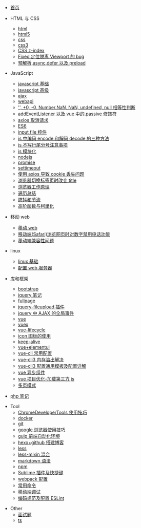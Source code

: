 - [首页](/)

- HTML 与 CSS

  <!-- html与css -->

  - [html](zh-cn/pages/html与css/html)
  - [html5](zh-cn/pages/html与css/html5)
  - [css](zh-cn/pages/html与css/css)
  - [css3](zh-cn/pages/html与css/css3)
  - [CSS z-index](zh-cn/pages/html与css/css-z-index)
  - [Fixed 定位脱离 Viewport 的 bug](zh-cn/pages/html与css/Fixed定位脱离Viewport的bug)
  - [预解析,async,defer 以及 preload](zh-cn/pages/html与css/预解析,async,defer以及preload)

- JavaScript

  <!-- javascript -->

  - [javascript 基础](zh-cn/pages/javascript/javascript基础)
  - [javascript 高级](zh-cn/pages/javascript/javascript高级)
  - [ajax](zh-cn/pages/javascript/ajax)
  - [webapi](zh-cn/pages/javascript/webapi)
  - ['', +0, -0, Number.NaN, NaN, undefined, null 相等性判断](zh-cn/pages/javascript/'',+0,-0,Number.NaN,NaN,undefined,null相等性判断)
  - [addEventListener 以及 vue 中的.passive 修饰符](zh-cn/pages/javascript/addEventListener以及vue中的.passive修饰符)
  - [axios 取消请求](zh-cn/pages/javascript/axios取消请求)
  - [ES6](zh-cn/pages/javascript/ES6)
  - [input file 控件](zh-cn/pages/javascript/input-file控件)
  - [js 中编码 encode 和解码 decode 的三种方法](zh-cn/pages/javascript/js中编码encode和解码decode的三种方法)
  - [js 不写行尾分号注意事项](zh-cn/pages/javascript/js不写行尾分号注意事项)
  - [js 模块化](zh-cn/pages/javascript/js模块化)
  - [nodejs](zh-cn/pages/javascript/nodejs)
  - [promise](zh-cn/pages/javascript/promise)
  - [settimeout](zh-cn/pages/javascript/settimeout)
  - [使用 axios 导致 cookie 丢失问题](zh-cn/pages/javascript/使用axios导致cookie丢失问题)
  - [浏览器切换标签页时改变 title](zh-cn/pages/javascript/浏览器切换标签页时改变title)
  - [浏览器工作原理](zh-cn/pages/javascript/浏览器工作原理)
  - [遍历总结](zh-cn/pages/javascript/遍历总结)
  - [防抖和节流](zh-cn/pages/javascript/防抖和节流)
  - [高阶函数与柯里化](zh-cn/pages/javascript/高阶函数与柯里化)

* 移动 web

  <!-- 移动web -->

  - [移动 web](zh-cn/pages/移动web/移动web)
  - [移动端(Safari)浏览网页时对数字禁用电话功能](zh-cn/pages/移动web/移动端Safari浏览网页时对数字禁用电话功能)
  - [移动端兼容性问题](zh-cn/pages/移动web/移动端兼容性问题)

- linux

  <!-- linux -->

  - [linux 基础](zh-cn/pages/linux/linux)
  - [配置 web 服务器](zh-cn/pages/linux/配置web服务器)

- 库和框架

  <!-- bootstrap -->
  <!-- jquery -->
  <!-- vue -->

  - [bootstrap](zh-cn/pages/bootstrap/bootstrap)
  - [jquery 笔记](zh-cn/pages/jquery/jquery)
  - [fullpage](zh-cn/pages/jquery/fullpage)
  - [jquery-fileupload 插件](zh-cn/pages/jquery/jquery-fileupload插件的使用)
  - [jquery 中 AJAX 的全局事件](zh-cn/pages/jquery/jquery中AJAX的全局事件)
  - [vue](zh-cn/pages/vue/vue)
  - [vuex](zh-cn/pages/vue/vuex)
  - [vue-lifecycle](zh-cn/pages/vue/vue-lifecycle)
  - [icon 图标的使用](zh-cn/pages/vue/icon图标的使用)
  - [keep-alive](zh-cn/pages/vue/keep-alive)
  - [vue+elementui](zh-cn/pages/vue/vue+elementui)
  - [vue-cli 常用配置](zh-cn/pages/vue/vue-cli常用配置)
  - [vue-cli3 内存溢出解决](zh-cn/pages/vue/vue-cli3内存溢出解决)
  - [vue-cli3 配置通用模板及配置详解](zh-cn/pages/vue/vue-cli3配置通用模板及配置详解)
  - [vue 异步组件](zh-cn/pages/vue/vue异步组件)
  - [vue 项目优化-加载第三方 js](zh-cn/pages/vue/vue项目优化-加载第三方js)
  - [多页模式](zh-cn/pages/vue/多页模式)

  <!-- php -->

* [php 笔记](zh-cn/pages/php/php)

- Tool
  <!-- tool -->
  - [ChromeDeveloperTools 使用技巧](zh-cn/pages/tool/ChromeDeveloperTools使用技巧)
  - [docker](zh-cn/pages/tool/docker)
  - [git](zh-cn/pages/tool/git)
  - [google 浏览器使用技巧](zh-cn/pages/tool/google浏览器使用技巧)
  - [gulp 前端自动化环境](zh-cn/pages/tool/gulp前端自动化环境)
  - [hexo+github 搭建博客](zh-cn/pages/tool/hexo+github搭建博客)
  - [less](zh-cn/pages/tool/less)
  - [less-mixin 混合](zh-cn/pages/tool/less-mixin混合)
  - [markdown 语法](zh-cn/pages/tool/markdown语法)
  - [npm](zh-cn/pages/tool/npm)
  - [Sublime 插件及快捷键](zh-cn/pages/tool/Sublime插件及快捷键)
  - [webpack 配置](zh-cn/pages/tool/webpack配置)
  - [常用命令](zh-cn/pages/tool/常用命令)
  - [移动端调试](zh-cn/pages/tool/移动端调试)
  - [编码规范及配置 ESLint](zh-cn/pages/tool/编码规范及配置ESLint)

* Other
  <!-- ts -->
  <!-- 面试题 -->
  - [面试题](zh-cn/pages/面试题)
  - [ts](zh-cn/pages/ts/ts)
